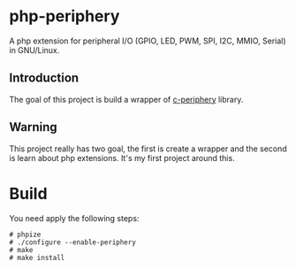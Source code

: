# php-periphery

A php extension for peripheral I/O (GPIO, LED, PWM, SPI, I2C, MMIO, Serial) in
GNU/Linux.

## Introduction

The goal of this project is build a wrapper of [c-periphery](https://github.com/vsergeev/c-periphery)
library.

## Warning

This project really has two goal, the first is create a wrapper and the second
is learn about php extensions. It's my first project around this.

# Build

You need apply the following steps:

```
# phpize
# ./configure --enable-periphery
# make
# make install
```
